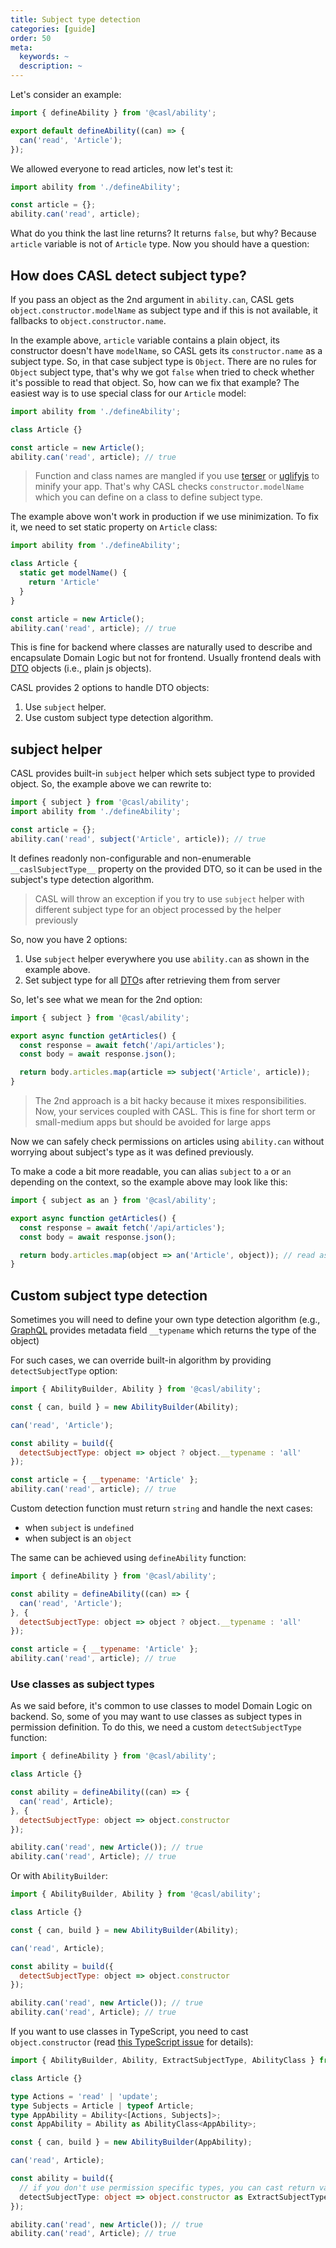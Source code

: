 ```yaml
---
title: Subject type detection
categories: [guide]
order: 50
meta:
  keywords: ~
  description: ~
---
```


Let's consider an example:

```js @{data-filename="defineAbility.js"}
import { defineAbility } from '@casl/ability';

export default defineAbility((can) => {
  can('read', 'Article');
});
```

We allowed everyone to read articles, now let's test it:

```js
import ability from './defineAbility';

const article = {};
ability.can('read', article);
```

What do you think the last line returns? It returns `false`, but why? Because `article` variable is not of `Article` type. Now you should have a question:

## How does CASL detect subject type?

If you pass an object as the 2nd argument in `ability.can`, CASL gets `object.constructor.modelName` as subject type and if this is not available, it fallbacks to `object.constructor.name`.

In the example above, `article` variable contains a plain object, its constructor doesn't have `modelName`, so CASL gets its `constructor.name` as a subject type. So, in that case subject type is `Object`. There are no rules for `Object` subject type, that's why we got `false` when tried to check whether it's possible to read that object. So, how can we fix that example? The easiest way is to use special class for our `Article` model:

```js
import ability from './defineAbility';

class Article {}

const article = new Article();
ability.can('read', article); // true
```

> Function and class names are mangled if you use [terser] or [uglifyjs] to minify your app. That's why CASL checks `constructor.modelName` which you can define on a class to define subject type.

[terser]: https://terser.org/
[uglifyjs]: http://lisperator.net/uglifyjs/

The example above won't work in production if we use minimization. To fix it, we need to set static property on `Article` class:

```js
import ability from './defineAbility';

class Article {
  static get modelName() {
    return 'Article'
  }
}

const article = new Article();
ability.can('read', article); // true
```

This is fine for backend where classes are naturally used to describe and encapsulate Domain Logic but not for frontend. Usually frontend deals with [DTO] objects (i.e., plain js objects).

[DTO]: https://en.wikipedia.org/wiki/Data_transfer_object

CASL provides 2 options to handle DTO objects:

1. Use `subject` helper.
2. Use custom subject type detection algorithm.

## subject helper

CASL provides built-in `subject` helper which sets subject type to provided object. So, the example above we can rewrite to:

```js
import { subject } from '@casl/ability';
import ability from './defineAbility';

const article = {};
ability.can('read', subject('Article', article)); // true
```

It defines readonly non-configurable and non-enumerable `__caslSubjectType__` property on the provided DTO, so it can be used in the subject's type detection algorithm.

> CASL will throw an exception if you try to use `subject` helper with different subject type for an object processed by the helper previously

So, now you have 2 options:

1. Use `subject` helper everywhere you use `ability.can` as shown in the example above.
2. Set subject type for all [DTO]s after retrieving them from server

So, let's see what we mean for the 2nd option:

```js
import { subject } from '@casl/ability';

export async function getArticles() {
  const response = await fetch('/api/articles');
  const body = await response.json();

  return body.articles.map(article => subject('Article', article));
}
```

> The 2nd approach is a bit hacky because it mixes responsibilities. Now, your services coupled with CASL. This is fine for short term or small-medium apps but should be avoided for large apps

Now we can safely check permissions on articles using `ability.can` without worrying about subject's type as it was defined previously.

To make a code a bit more readable, you can alias `subject` to `a` or `an` depending on the context, so the example above may look like this:

```js
import { subject as an } from '@casl/ability';

export async function getArticles() {
  const response = await fetch('/api/articles');
  const body = await response.json();

  return body.articles.map(object => an('Article', object)); // read as "an Article object"
}
```

## Custom subject type detection

Sometimes you will need to define your own type detection algorithm (e.g., [GraphQL] provides metadata field `__typename` which returns the type of the object)

[GraphQL]: https://graphql.org/

For such cases, we can override built-in algorithm by providing `detectSubjectType` option:

```js
import { AbilityBuilder, Ability } from '@casl/ability';

const { can, build } = new AbilityBuilder(Ability);

can('read', 'Article');

const ability = build({
  detectSubjectType: object => object ? object.__typename : 'all'
});

const article = { __typename: 'Article' };
ability.can('read', article); // true
```

Custom detection function must return `string` and handle the next cases:
* when `subject` is `undefined`
* when subject is an `object`

The same can be achieved using `defineAbility` function:

```js
import { defineAbility } from '@casl/ability';

const ability = defineAbility((can) => {
  can('read', 'Article');
}, {
  detectSubjectType: object => object ? object.__typename : 'all'
});

const article = { __typename: 'Article' };
ability.can('read', article); // true
```

### Use classes as subject types

As we said before, it's common to use classes to model Domain Logic on backend. So, some of you may want to use classes as subject types in permission definition. To do this, we need a custom `detectSubjectType` function:

```js
import { defineAbility } from '@casl/ability';

class Article {}

const ability = defineAbility((can) => {
  can('read', Article);
}, {
  detectSubjectType: object => object.constructor
});

ability.can('read', new Article()); // true
ability.can('read', Article); // true
```

Or with `AbilityBuilder`:

```js
import { AbilityBuilder, Ability } from '@casl/ability';

class Article {}

const { can, build } = new AbilityBuilder(Ability);

can('read', Article);

const ability = build({
  detectSubjectType: object => object.constructor
});

ability.can('read', new Article()); // true
ability.can('read', Article); // true
```

If you want to use classes in TypeScript, you need to cast `object.constructor` (read [this TypeScript issue](https://github.com/microsoft/TypeScript/issues/3841) for details):

```ts
import { AbilityBuilder, Ability, ExtractSubjectType, AbilityClass } from '@casl/ability';

class Article {}

type Actions = 'read' | 'update';
type Subjects = Article | typeof Article;
type AppAbility = Ability<[Actions, Subjects]>;
const AppAbility = Ability as AbilityClass<AppAbility>;

const { can, build } = new AbilityBuilder(AppAbility);

can('read', Article);

const ability = build({
  // if you don't use permission specific types, you can cast return value to `SubjectType` type
  detectSubjectType: object => object.constructor as ExtractSubjectType<Subjects>
});

ability.can('read', new Article()); // true
ability.can('read', Article); // true
```

